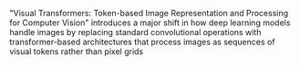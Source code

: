 "Visual Transformers: Token-based Image Representation and Processing for Computer Vision" introduces a major shift in how deep learning models handle images by replacing standard convolutional operations with transformer-based architectures that process images as sequences of visual tokens rather than pixel grids

